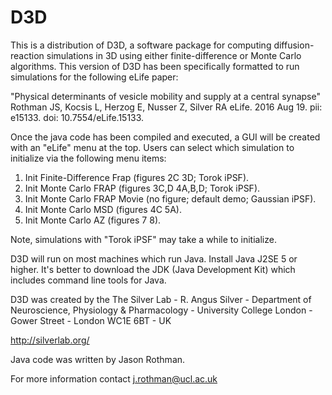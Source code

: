 # D3D
This is a distribution of D3D, a software package for computing diffusion-reaction simulations in 3D using either finite-difference or Monte Carlo algorithms. This version of D3D has been specifically formatted to run simulations for the following eLife paper:

"Physical determinants of vesicle mobility and supply at a central synapse"
Rothman JS, Kocsis L, Herzog E, Nusser Z, Silver RA
eLife. 2016 Aug 19.
pii: e15133.
doi: 10.7554/eLife.15133.

Once the java code has been compiled and executed, a GUI will be created with an "eLife" menu at the top. Users can select which simulation to initialize via the following menu items:

1. Init Finite-Difference Frap (figures 2C 3D; Torok iPSF).
2. Init Monte Carlo FRAP (figures 3C,D 4A,B,D; Torok iPSF).
3. Init Monte Carlo FRAP Movie (no figure; default demo; Gaussian iPSF).
4. Init Monte Carlo MSD (figures 4C 5A).
5. Init Monte Carlo AZ (figures 7 8).

Note, simulations with "Torok iPSF" may take a while to initialize.

D3D will run on most machines which run Java. Install Java J2SE 5 or higher. It's better to download the JDK (Java Development Kit) which includes command line tools for Java.

D3D was created by the The Silver Lab -
R. Angus Silver - Department of Neuroscience, Physiology & Pharmacology -
University College London - Gower Street - London WC1E 6BT - UK

http://silverlab.org/

Java code was written by Jason Rothman.

For more information contact j.rothman@ucl.ac.uk

